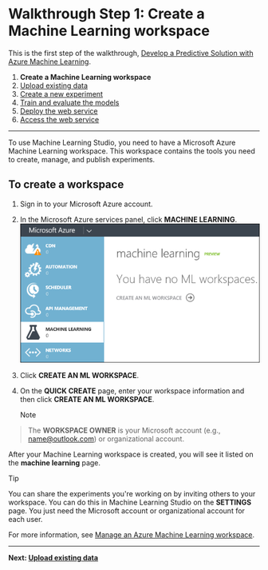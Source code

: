 <properties
    pageTitle="Step 1: Create a Machine Learning workspace | Microsoft Azure"
    description="Step 1 of the Develop a predictive solution walkthrough: Learn how to set up a new Azure Machine Learning Studio workspace."
    services="machine-learning"
    documentationCenter=""
    authors="garyericson"
    manager="paulettm"
    editor="cgronlun"/>

<tags
    ms.service="machine-learning"
    ms.workload="data-services"
    ms.tgt_pltfrm="na"
    ms.devlang="na"
    ms.topic="article"
    ms.date="09/08/2015"
    ms.author="garye"/>


# Walkthrough Step 1: Create a Machine Learning workspace
This is the first step of the walkthrough, [Develop a Predictive Solution with Azure Machine Learning](machine-learning-walkthrough-develop-predictive-solution.md).

1. **Create a Machine Learning workspace**
2. [Upload existing data](machine-learning-walkthrough-2-upload-data.md)
3. [Create a new experiment](machine-learning-walkthrough-3-create-new-experiment.md)
4. [Train and evaluate the models](machine-learning-walkthrough-4-train-and-evaluate-models.md)
5. [Deploy the web service](machine-learning-walkthrough-5-publish-web-service.md)
6. [Access the web service](machine-learning-walkthrough-6-access-web-service.md)

- - -
To use Machine Learning Studio, you need to have a Microsoft Azure Machine Learning workspace. This workspace contains the tools you need to create, manage, and publish experiments.  

## To create a workspace
1. Sign in to your Microsoft Azure account.
2. In the Microsoft Azure services panel, click **MACHINE LEARNING**.  
![Create workspace][1]

3. Click **CREATE AN ML WORKSPACE**.

4. On the **QUICK CREATE** page, enter your workspace information and then click **CREATE AN ML WORKSPACE**.

   > [!NOTE]
> The **WORKSPACE OWNER** is your Microsoft account (e.g., name@outlook.com) or organizational account.
> 
> 

After your Machine Learning workspace is created, you will see it listed on the **machine learning** page.  

> [!TIP]
> You can share the experiments you're working on by inviting others to your workspace. You can do this in Machine Learning Studio on the **SETTINGS** page. You just need the Microsoft account or organizational account for each user.
> 
> 
For more information, see [Manage an Azure Machine Learning workspace](machine-learning-manage-workspace.md).

- - -
**Next: [Upload existing data](machine-learning-walkthrough-2-upload-data.md)**

[1]: ./media/machine-learning-walkthrough-1-create-ml-workspace/create1.png
